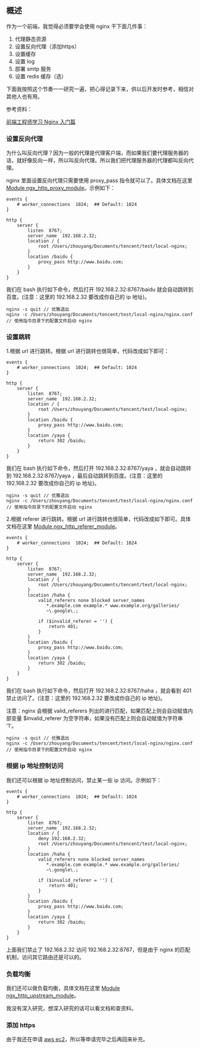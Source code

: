 ## 概述

作为一个前端，我觉得必须要学会使用 nginx 干下面几件事：

1. 代理静态资源
2. 设置反向代理（添加https）
3. 设置缓存
4. 设置 log
5. 部署 smtp 服务
6. 设置 redis 缓存（选）

下面我按照这个节奏一一研究一遍，把心得记录下来，供以后开发时参考，相信对其他人也有用。

参考资料：

[前端工程师学习 Nginx 入门篇](https://juejin.im/entry/56f23b77a34131005438d2e5)

### 设置反向代理

为什么叫反向代理？因为一般的代理是代理客户端，而如果我们要代理服务器的话，就好像反向一样，所以叫反向代理。所以我们把代理服务器的代理都叫反向代理。

nginx 里面设置反向代理只需要使用 proxy_pass 指令就可以了。具体文档在这里 [Module ngx_http_proxy_module](http://nginx.org/en/docs/http/ngx_http_proxy_module.html)。示例如下：

```
events {
    # worker_connections  1024;  ## Default: 1024
}

http {
    server {
        listen  8767;
        server_name  192.168.2.32;
        location / {
            root /Users/zhouyang/Documents/tencent/test/local-nginx;
        }
        location /baidu {
            proxy_pass http://www.baidu.com;
        }
    }
}
```

我们在 bash 执行如下命令，然后打开 192.168.2.32:8767/baidu 就会自动跳转到百度。(注意：这里的 192.168.2.32 要改成你自己的 ip 地址)。

```
nginx -s quit // 优雅退出
nginx -c /Users/zhouyang/Documents/tencent/test/local-nginx/nginx.conf // 使用指令目录下的配置文件启动 nginx
```

### 设置跳转

1.根据 url 进行跳转。根据 url 进行跳转也很简单，代码改成如下即可：

```
events {
    # worker_connections  1024;  ## Default: 1024
}

http {
    server {
        listen  8767;
        server_name  192.168.2.32;
        location / {
            root /Users/zhouyang/Documents/tencent/test/local-nginx;
        }
        location /baidu {
            proxy_pass http://www.baidu.com;
        }
        location /yaya {
            return 302 /baidu;
        }
    }
}
```

我们在 bash 执行如下命令，然后打开 192.168.2.32:8767/yaya ，就会自动跳转到 192.168.2.32:8767/yaya ，最后自动跳转到百度。(注意：这里的 192.168.2.32 要改成你自己的 ip 地址)。

```
nginx -s quit // 优雅退出
nginx -c /Users/zhouyang/Documents/tencent/test/local-nginx/nginx.conf // 使用指令目录下的配置文件启动 nginx
```

2.根据 referer 进行跳转。根据 url 进行跳转也很简单，代码改成如下即可。具体文档在这里 [Module ngx_http_referer_module](http://nginx.org/en/docs/http/ngx_http_referer_module.html)。

```
events {
    # worker_connections  1024;  ## Default: 1024
}

http {
    server {
        listen  8767;
        server_name  192.168.2.32;
        location / {
            root /Users/zhouyang/Documents/tencent/test/local-nginx;
        }
        location /haha {
            valid_referers none blocked server_names
               *.example.com example.* www.example.org/galleries/
               ~\.google\.;

            if ($invalid_referer = '') {
                return 401;
            }
        }
        location /baidu {
            proxy_pass http://www.baidu.com;
        }
        location /yaya {
            return 302 /baidu;
        }
    }
}
```

我们在 bash 执行如下命令，然后打开 192.168.2.32:8767/haha ，就会看到 401 禁止访问了。(注意：这里的 192.168.2.32 要改成你自己的 ip 地址)。

注意：nginx 会根据 valid_referers 列出的进行匹配，如果匹配上则会自动赋值内部变量 $invalid_referer 为空字符串，如果没有匹配上则会自动赋值为字符串 '1'。

```
nginx -s quit // 优雅退出
nginx -c /Users/zhouyang/Documents/tencent/test/local-nginx/nginx.conf // 使用指令目录下的配置文件启动 nginx
```

### 根据 ip 地址控制访问

我们还可以根据 ip 地址控制访问，禁止某一些 ip 访问。示例如下：

```
events {
    # worker_connections  1024;  ## Default: 1024
}

http {
    server {
        listen  8767;
        server_name  192.168.2.32;
        location / {
            deny 192.168.2.32;
            root /Users/zhouyang/Documents/tencent/test/local-nginx;
        }
        location /haha {
            valid_referers none blocked server_names
               *.example.com example.* www.example.org/galleries/
               ~\.google\.;

            if ($invalid_referer = '') {
                return 401;
            }
        }
        location /baidu {
            proxy_pass http://www.baidu.com;
        }
        location /yaya {
            return 302 /baidu;
        }
    }
}
```

上面我们禁止了 192.168.2.32 访问 192.168.2.32:8767，但是由于 nginx 的匹配机制，访问其它路由还是可以的。

### 负载均衡

我们还可以做负载均衡，具体文档在这里 [Module ngx_http_upstream_module](http://nginx.org/en/docs/http/ngx_http_upstream_module.html)。

我没有深入研究，想深入研究的话可以看文档和查资料。

### 添加 https

由于我还在申请 [aws ec2](https://amazonaws-china.com/cn/ec2/features/)，所以等申请完毕之后再回来补充。
